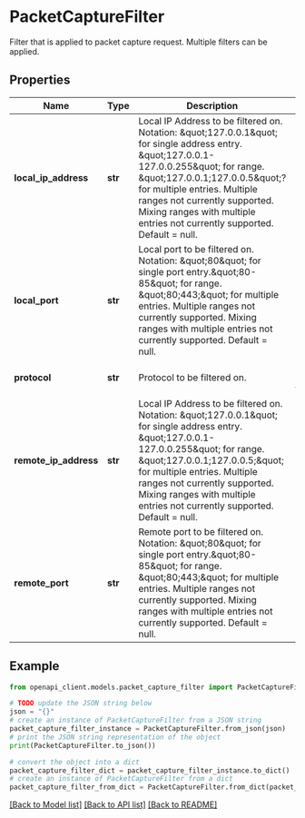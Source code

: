 # PacketCaptureFilter

Filter that is applied to packet capture request. Multiple filters can be applied.

## Properties

Name | Type | Description | Notes
------------ | ------------- | ------------- | -------------
**local_ip_address** | **str** | Local IP Address to be filtered on. Notation: \&quot;127.0.0.1\&quot; for single address entry. \&quot;127.0.0.1-127.0.0.255\&quot; for range. \&quot;127.0.0.1;127.0.0.5\&quot;? for multiple entries. Multiple ranges not currently supported. Mixing ranges with multiple entries not currently supported. Default &#x3D; null. | [optional] 
**local_port** | **str** | Local port to be filtered on. Notation: \&quot;80\&quot; for single port entry.\&quot;80-85\&quot; for range. \&quot;80;443;\&quot; for multiple entries. Multiple ranges not currently supported. Mixing ranges with multiple entries not currently supported. Default &#x3D; null. | [optional] 
**protocol** | **str** | Protocol to be filtered on. | [optional] [default to 'Any']
**remote_ip_address** | **str** | Local IP Address to be filtered on. Notation: \&quot;127.0.0.1\&quot; for single address entry. \&quot;127.0.0.1-127.0.0.255\&quot; for range. \&quot;127.0.0.1;127.0.0.5;\&quot; for multiple entries. Multiple ranges not currently supported. Mixing ranges with multiple entries not currently supported. Default &#x3D; null. | [optional] 
**remote_port** | **str** | Remote port to be filtered on. Notation: \&quot;80\&quot; for single port entry.\&quot;80-85\&quot; for range. \&quot;80;443;\&quot; for multiple entries. Multiple ranges not currently supported. Mixing ranges with multiple entries not currently supported. Default &#x3D; null. | [optional] 

## Example

```python
from openapi_client.models.packet_capture_filter import PacketCaptureFilter

# TODO update the JSON string below
json = "{}"
# create an instance of PacketCaptureFilter from a JSON string
packet_capture_filter_instance = PacketCaptureFilter.from_json(json)
# print the JSON string representation of the object
print(PacketCaptureFilter.to_json())

# convert the object into a dict
packet_capture_filter_dict = packet_capture_filter_instance.to_dict()
# create an instance of PacketCaptureFilter from a dict
packet_capture_filter_from_dict = PacketCaptureFilter.from_dict(packet_capture_filter_dict)
```
[[Back to Model list]](../README.md#documentation-for-models) [[Back to API list]](../README.md#documentation-for-api-endpoints) [[Back to README]](../README.md)


